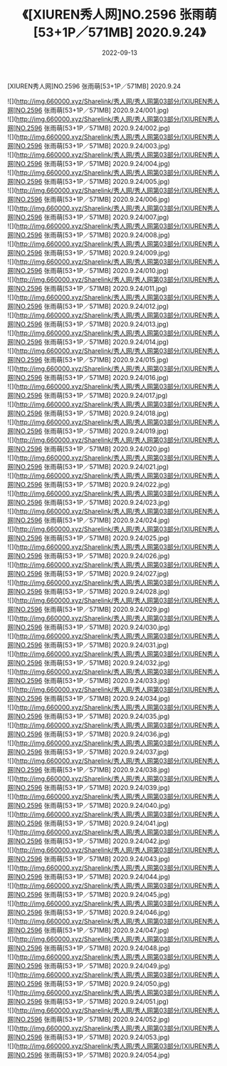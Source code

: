 ﻿---
layout: post
title:  《[XIUREN秀人网]NO.2596 张雨萌[53+1P／571MB] 2020.9.24》
date:   2022-09-13
img: http://img.660000.xyz/Sharelink/秀人网/秀人网第03部分/[XIUREN秀人网]NO.2596 张雨萌[53+1P／571MB] 2020.9.24/000.jpg
categories: [美女, 清纯, 唯美]
---

[XIUREN秀人网]NO.2596 张雨萌[53+1P／571MB] 2020.9.24

 ![](http://img.660000.xyz/Sharelink/秀人网/秀人网第03部分/[XIUREN秀人网]NO.2596 张雨萌[53+1P／571MB] 2020.9.24/001.jpg) <br>![](http://img.660000.xyz/Sharelink/秀人网/秀人网第03部分/[XIUREN秀人网]NO.2596 张雨萌[53+1P／571MB] 2020.9.24/002.jpg) <br>![](http://img.660000.xyz/Sharelink/秀人网/秀人网第03部分/[XIUREN秀人网]NO.2596 张雨萌[53+1P／571MB] 2020.9.24/003.jpg) <br>![](http://img.660000.xyz/Sharelink/秀人网/秀人网第03部分/[XIUREN秀人网]NO.2596 张雨萌[53+1P／571MB] 2020.9.24/004.jpg) <br>![](http://img.660000.xyz/Sharelink/秀人网/秀人网第03部分/[XIUREN秀人网]NO.2596 张雨萌[53+1P／571MB] 2020.9.24/005.jpg) <br>![](http://img.660000.xyz/Sharelink/秀人网/秀人网第03部分/[XIUREN秀人网]NO.2596 张雨萌[53+1P／571MB] 2020.9.24/006.jpg) <br>![](http://img.660000.xyz/Sharelink/秀人网/秀人网第03部分/[XIUREN秀人网]NO.2596 张雨萌[53+1P／571MB] 2020.9.24/007.jpg) <br>![](http://img.660000.xyz/Sharelink/秀人网/秀人网第03部分/[XIUREN秀人网]NO.2596 张雨萌[53+1P／571MB] 2020.9.24/008.jpg) <br>![](http://img.660000.xyz/Sharelink/秀人网/秀人网第03部分/[XIUREN秀人网]NO.2596 张雨萌[53+1P／571MB] 2020.9.24/009.jpg) <br>![](http://img.660000.xyz/Sharelink/秀人网/秀人网第03部分/[XIUREN秀人网]NO.2596 张雨萌[53+1P／571MB] 2020.9.24/010.jpg) <br>![](http://img.660000.xyz/Sharelink/秀人网/秀人网第03部分/[XIUREN秀人网]NO.2596 张雨萌[53+1P／571MB] 2020.9.24/011.jpg) <br>![](http://img.660000.xyz/Sharelink/秀人网/秀人网第03部分/[XIUREN秀人网]NO.2596 张雨萌[53+1P／571MB] 2020.9.24/012.jpg) <br>![](http://img.660000.xyz/Sharelink/秀人网/秀人网第03部分/[XIUREN秀人网]NO.2596 张雨萌[53+1P／571MB] 2020.9.24/013.jpg) <br>![](http://img.660000.xyz/Sharelink/秀人网/秀人网第03部分/[XIUREN秀人网]NO.2596 张雨萌[53+1P／571MB] 2020.9.24/014.jpg) <br>![](http://img.660000.xyz/Sharelink/秀人网/秀人网第03部分/[XIUREN秀人网]NO.2596 张雨萌[53+1P／571MB] 2020.9.24/015.jpg) <br>![](http://img.660000.xyz/Sharelink/秀人网/秀人网第03部分/[XIUREN秀人网]NO.2596 张雨萌[53+1P／571MB] 2020.9.24/016.jpg) <br>![](http://img.660000.xyz/Sharelink/秀人网/秀人网第03部分/[XIUREN秀人网]NO.2596 张雨萌[53+1P／571MB] 2020.9.24/017.jpg) <br>![](http://img.660000.xyz/Sharelink/秀人网/秀人网第03部分/[XIUREN秀人网]NO.2596 张雨萌[53+1P／571MB] 2020.9.24/018.jpg) <br>![](http://img.660000.xyz/Sharelink/秀人网/秀人网第03部分/[XIUREN秀人网]NO.2596 张雨萌[53+1P／571MB] 2020.9.24/019.jpg) <br>![](http://img.660000.xyz/Sharelink/秀人网/秀人网第03部分/[XIUREN秀人网]NO.2596 张雨萌[53+1P／571MB] 2020.9.24/020.jpg) <br>![](http://img.660000.xyz/Sharelink/秀人网/秀人网第03部分/[XIUREN秀人网]NO.2596 张雨萌[53+1P／571MB] 2020.9.24/021.jpg) <br>![](http://img.660000.xyz/Sharelink/秀人网/秀人网第03部分/[XIUREN秀人网]NO.2596 张雨萌[53+1P／571MB] 2020.9.24/022.jpg) <br>![](http://img.660000.xyz/Sharelink/秀人网/秀人网第03部分/[XIUREN秀人网]NO.2596 张雨萌[53+1P／571MB] 2020.9.24/023.jpg) <br>![](http://img.660000.xyz/Sharelink/秀人网/秀人网第03部分/[XIUREN秀人网]NO.2596 张雨萌[53+1P／571MB] 2020.9.24/024.jpg) <br>![](http://img.660000.xyz/Sharelink/秀人网/秀人网第03部分/[XIUREN秀人网]NO.2596 张雨萌[53+1P／571MB] 2020.9.24/025.jpg) <br>![](http://img.660000.xyz/Sharelink/秀人网/秀人网第03部分/[XIUREN秀人网]NO.2596 张雨萌[53+1P／571MB] 2020.9.24/026.jpg) <br>![](http://img.660000.xyz/Sharelink/秀人网/秀人网第03部分/[XIUREN秀人网]NO.2596 张雨萌[53+1P／571MB] 2020.9.24/027.jpg) <br>![](http://img.660000.xyz/Sharelink/秀人网/秀人网第03部分/[XIUREN秀人网]NO.2596 张雨萌[53+1P／571MB] 2020.9.24/028.jpg) <br>![](http://img.660000.xyz/Sharelink/秀人网/秀人网第03部分/[XIUREN秀人网]NO.2596 张雨萌[53+1P／571MB] 2020.9.24/029.jpg) <br>![](http://img.660000.xyz/Sharelink/秀人网/秀人网第03部分/[XIUREN秀人网]NO.2596 张雨萌[53+1P／571MB] 2020.9.24/030.jpg) <br>![](http://img.660000.xyz/Sharelink/秀人网/秀人网第03部分/[XIUREN秀人网]NO.2596 张雨萌[53+1P／571MB] 2020.9.24/031.jpg) <br>![](http://img.660000.xyz/Sharelink/秀人网/秀人网第03部分/[XIUREN秀人网]NO.2596 张雨萌[53+1P／571MB] 2020.9.24/032.jpg) <br>![](http://img.660000.xyz/Sharelink/秀人网/秀人网第03部分/[XIUREN秀人网]NO.2596 张雨萌[53+1P／571MB] 2020.9.24/033.jpg) <br>![](http://img.660000.xyz/Sharelink/秀人网/秀人网第03部分/[XIUREN秀人网]NO.2596 张雨萌[53+1P／571MB] 2020.9.24/034.jpg) <br>![](http://img.660000.xyz/Sharelink/秀人网/秀人网第03部分/[XIUREN秀人网]NO.2596 张雨萌[53+1P／571MB] 2020.9.24/035.jpg) <br>![](http://img.660000.xyz/Sharelink/秀人网/秀人网第03部分/[XIUREN秀人网]NO.2596 张雨萌[53+1P／571MB] 2020.9.24/036.jpg) <br>![](http://img.660000.xyz/Sharelink/秀人网/秀人网第03部分/[XIUREN秀人网]NO.2596 张雨萌[53+1P／571MB] 2020.9.24/037.jpg) <br>![](http://img.660000.xyz/Sharelink/秀人网/秀人网第03部分/[XIUREN秀人网]NO.2596 张雨萌[53+1P／571MB] 2020.9.24/038.jpg) <br>![](http://img.660000.xyz/Sharelink/秀人网/秀人网第03部分/[XIUREN秀人网]NO.2596 张雨萌[53+1P／571MB] 2020.9.24/039.jpg) <br>![](http://img.660000.xyz/Sharelink/秀人网/秀人网第03部分/[XIUREN秀人网]NO.2596 张雨萌[53+1P／571MB] 2020.9.24/040.jpg) <br>![](http://img.660000.xyz/Sharelink/秀人网/秀人网第03部分/[XIUREN秀人网]NO.2596 张雨萌[53+1P／571MB] 2020.9.24/041.jpg) <br>![](http://img.660000.xyz/Sharelink/秀人网/秀人网第03部分/[XIUREN秀人网]NO.2596 张雨萌[53+1P／571MB] 2020.9.24/042.jpg) <br>![](http://img.660000.xyz/Sharelink/秀人网/秀人网第03部分/[XIUREN秀人网]NO.2596 张雨萌[53+1P／571MB] 2020.9.24/043.jpg) <br>![](http://img.660000.xyz/Sharelink/秀人网/秀人网第03部分/[XIUREN秀人网]NO.2596 张雨萌[53+1P／571MB] 2020.9.24/044.jpg) <br>![](http://img.660000.xyz/Sharelink/秀人网/秀人网第03部分/[XIUREN秀人网]NO.2596 张雨萌[53+1P／571MB] 2020.9.24/045.jpg) <br>![](http://img.660000.xyz/Sharelink/秀人网/秀人网第03部分/[XIUREN秀人网]NO.2596 张雨萌[53+1P／571MB] 2020.9.24/046.jpg) <br>![](http://img.660000.xyz/Sharelink/秀人网/秀人网第03部分/[XIUREN秀人网]NO.2596 张雨萌[53+1P／571MB] 2020.9.24/047.jpg) <br>![](http://img.660000.xyz/Sharelink/秀人网/秀人网第03部分/[XIUREN秀人网]NO.2596 张雨萌[53+1P／571MB] 2020.9.24/048.jpg) <br>![](http://img.660000.xyz/Sharelink/秀人网/秀人网第03部分/[XIUREN秀人网]NO.2596 张雨萌[53+1P／571MB] 2020.9.24/049.jpg) <br>![](http://img.660000.xyz/Sharelink/秀人网/秀人网第03部分/[XIUREN秀人网]NO.2596 张雨萌[53+1P／571MB] 2020.9.24/050.jpg) <br>![](http://img.660000.xyz/Sharelink/秀人网/秀人网第03部分/[XIUREN秀人网]NO.2596 张雨萌[53+1P／571MB] 2020.9.24/051.jpg) <br>![](http://img.660000.xyz/Sharelink/秀人网/秀人网第03部分/[XIUREN秀人网]NO.2596 张雨萌[53+1P／571MB] 2020.9.24/052.jpg) <br>![](http://img.660000.xyz/Sharelink/秀人网/秀人网第03部分/[XIUREN秀人网]NO.2596 张雨萌[53+1P／571MB] 2020.9.24/053.jpg) <br>![](http://img.660000.xyz/Sharelink/秀人网/秀人网第03部分/[XIUREN秀人网]NO.2596 张雨萌[53+1P／571MB] 2020.9.24/054.jpg) <br>